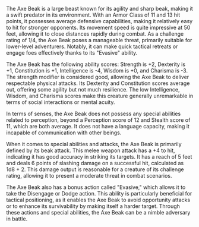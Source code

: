 The Axe Beak is a large beast known for its agility and sharp beak, making it a swift predator in its environment. With an Armor Class of 11 and 13 hit points, it possesses average defensive capabilities, making it relatively easy to hit for stronger opponents. Its movement speed is quite impressive at 50 feet, allowing it to close distances rapidly during combat. As a challenge rating of 1/4, the Axe Beak poses a manageable threat, primarily suitable for lower-level adventurers. Notably, it can make quick tactical retreats or engage foes effectively thanks to its "Evasive" ability.

The Axe Beak has the following ability scores: Strength is +2, Dexterity is +1, Constitution is +1, Intelligence is -4, Wisdom is +0, and Charisma is -3. The strength modifier is considered good, allowing the Axe Beak to deliver respectable physical attacks. Its Dexterity and Constitution scores average out, offering some agility but not much resilience. The low Intelligence, Wisdom, and Charisma scores make this creature generally unremarkable in terms of social interactions or mental acuity.

In terms of senses, the Axe Beak does not possess any special abilities related to perception, beyond a Perception score of 12 and Stealth score of 11, which are both average. It does not have a language capacity, making it incapable of communication with other beings.

When it comes to special abilities and attacks, the Axe Beak is primarily defined by its beak attack. This melee weapon attack has a +4 to hit, indicating it has good accuracy in striking its targets. It has a reach of 5 feet and deals 6 points of slashing damage on a successful hit, calculated as 1d8 + 2. This damage output is reasonable for a creature of its challenge rating, allowing it to present a moderate threat in combat scenarios.

The Axe Beak also has a bonus action called "Evasive," which allows it to take the Disengage or Dodge action. This ability is particularly beneficial for tactical positioning, as it enables the Axe Beak to avoid opportunity attacks or to enhance its survivability by making itself a harder target. Through these actions and special abilities, the Axe Beak can be a nimble adversary in battle.